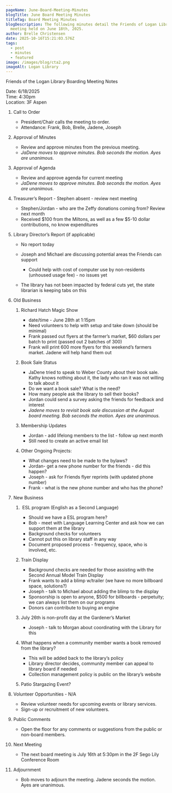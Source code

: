 ```yaml
---
pageName: June-Board-Meeting-Minutes
blogTitle: June Board Meeting Minutes
titleTag: Board Meeting Minutes
blogDescription: The following minutes detail the Friends of Logan Library Board
  meeting held on June 18th, 2025.
author: Brelle Christensen
date: 2025-10-16T15:21:03.576Z
tags:
  - post
  - minutes
  - featured
image: /images/blog/cta2.png
imageAlt: Logan Library
---
```

Friends of the Logan Library Boarding Meeting Notes

Date: 6/18/2025\
Time: 4:30pm\
Location: 3F Aspen

1. Call to Order

   * President/Chair calls the meeting to order.
   * Attendance: Frank, Bob, Brelle, Jadene, Joseph
2. Approval of Minutes

   * Review and approve minutes from the previous meeting.
   * *JaDene moves to approve minutes. Bob seconds the motion. Ayes are unanimous.*
3. Approval of Agenda

   * Review and approve agenda for current meeting
   * *JaDene moves to approve minutes. Bob seconds the motion. Ayes are unanimous.*
4. Treasurer’s Report - Stephen absent - review next meeting

   * Stephen/Jordan - who are the Zeffy donations coming from? Review next month
   * Received $100 from the Miltons, as well as a few $5-10 dollar contributions, no know expenditures
5. Library Director’s Report (if applicable)

   * No report today 
   * Joseph and Michael are discussing potential areas the Friends can support

     * Could help with cost of computer use by non-residents (unhoused usage fee) - no issues yet 
   * The library has not been impacted by federal cuts yet, the state librarian is keeping tabs on this
6. Old Business

   1. Richard Hatch Magic Show

      * date/time - June 28th at 1:15pm
      * Need volunteers to help with setup and take down (should be minimal)
      * Frank passed out flyers at the farmer’s market, $60 dollars per batch to print (passed out 2 batches of 300)
      * Frank will print 600 more flyers for this weekend’s farmers market. Jadene will help hand them out
   2. Book Sale Status

      * JaDene tried to speak to Weber County about their book sale. Kathy knows nothing about it, the lady who ran it was not willing to talk about it
      * Do we want a book sale? What is the need?
      * How many people ask the library to sell their books?
      * Jordan could send a survey asking the friends for feedback and interest
      * *Jadene moves to revisit book sale discussion at the August board meeting. Bob seconds the motion. Ayes are unanimous.*
   3. Membership Updates

      * Jordan - add lifelong members to the list - follow up next month
      * Still need to create an active email list 
   4. Other Ongoing Projects:

      * What changes need to be made to the bylaws?
      * Jordan- get a new phone number for the friends - did this happen?
      * Joseph - ask for Friends flyer reprints (with updated phone number)
      * Frank - what is the new phone number and who has the phone?
7. New Business

   1.  ESL program (English as a Second Language) 

      * Should we have a ESL program here?
      * Bob - meet with Language Learning Center and ask how we can support them at the library
      * Background checks for volunteers
      * Cannot put this on library staff in any way
      * Document proposed process - frequency, space, who is involved, etc.
   2. Train Display

      * Background checks are needed for those assisting with the Second Annual Model Train Display
      * Frank wants to add a blimp w/trailer (we have no more billboard space, solutions?)
      * Joseph - talk to Michael about adding the blimp to the display
      * Sponsorship is open to anyone, $500 for billboards - perpetuity; we can always list them on our programs
      * Donors can contribute to buying an engine
   3. July 26th is non-profit day at the Gardener’s Market

      * Joseph - talk to Morgan about coordinating with the Library for this
   4. What happens when a community member wants a book removed from the library?

      * This will be added back to the library’s policy
      * Library director decides, community member can appeal to library board if needed
      * Collection management policy is public on the library’s website
   5. Patio Stargazing Event?
8. Volunteer Opportunities - N/A

   * Review volunteer needs for upcoming events or library services.
   * Sign-up or recruitment of new volunteers.
9. Public Comments

   * Open the floor for any comments or suggestions from the public or non-board members.
10. Next Meeting

    * The next board meeting is July 16th at 5:30pm in the 2F Sego Lily Conference Room <!--StartFragment-->
11. Adjournment

    * Bob moves to adjourn the meeting. Jadene seconds the motion. Ayes are unanimous.

    <!--EndFragment-->
